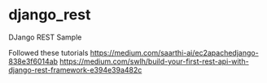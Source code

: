 # django_rest
DJango REST Sample 

Followed these tutorials
https://medium.com/saarthi-ai/ec2apachedjango-838e3f6014ab
https://medium.com/swlh/build-your-first-rest-api-with-django-rest-framework-e394e39a482c
